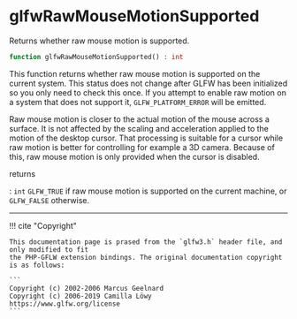 # glfwRawMouseMotionSupported
Returns whether raw mouse motion is supported.

```php
function glfwRawMouseMotionSupported() : int
```

This function returns whether raw mouse motion is supported on the current
system. This status does not change after GLFW has been initialized so you
only need to check this once. If you attempt to enable raw motion on
a system that does not support it, `GLFW_PLATFORM_ERROR` will be emitted.

Raw mouse motion is closer to the actual motion of the mouse across
a surface. It is not affected by the scaling and acceleration applied to
the motion of the desktop cursor. That processing is suitable for a cursor
while raw motion is better for controlling for example a 3D camera. Because
of this, raw mouse motion is only provided when the cursor is disabled.

returns

:    `int` `GLFW_TRUE` if raw mouse motion is supported on the current
machine,
or `GLFW_FALSE` otherwise.

---
     

!!! cite "Copyright"

    This documentation page is prased from the `glfw3.h` header file, and only modified to fit 
    the PHP-GFLW extension bindings. The original documentation copyright is as follows:

    ```
    Copyright (c) 2002-2006 Marcus Geelnard
    Copyright (c) 2006-2019 Camilla Löwy
    https://www.glfw.org/license
    ```